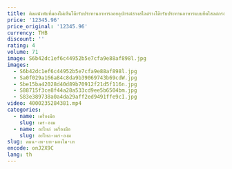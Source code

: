 ```yaml
---
title: ติดผนังพับที่มองไม่เห็นโต๊ะรับประทานอาหารลอยอุปกรณ์รางสไลด์รางโต๊ะรับประทานอาหารแบบยืดไสลด์กรอบรองรับไฮดรอลิก
price: '12345.96'
price_original: '12345.96'
currency: THB
discount: ''
rating: 4
volume: 71
image: S6b42dc1ef6c44952b5e7cfa9e88af898l.jpg
images:
  - S6b42dc1ef6c44952b5e7cfa9e88af898l.jpg
  - Sa0f029a166a84c8da9b39069743b69cdW.jpg
  - Sbe15ba42028d40d89b70912f21d5f116n.jpg
  - S88715f3ce8f44a28a533cd9ee5b6504bm.jpg
  - S83e389738a0a4da29aff2ed9491ffe9cI.jpg
video: 4000235284381.mp4
categories:
  - name: เครื่องมือ
    slug: เคร-องม
  - name: อะไหล่ เครื่องมือ
    slug: อะไหล-เคร-องม
slug: ดผน-งพ-บท-มองไม-เห
encode: onJ2X9C
lang: th
---
```

  